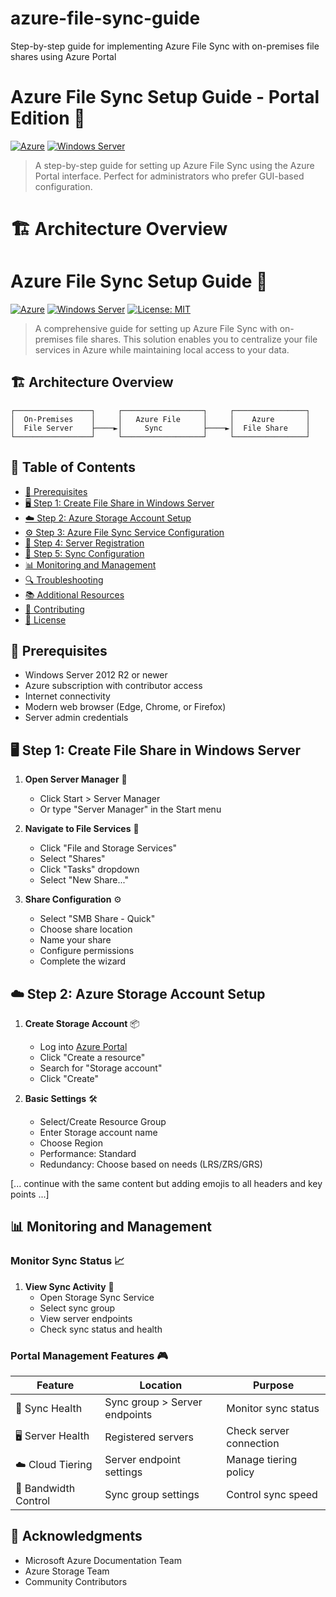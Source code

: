 # azure-file-sync-guide
Step-by-step guide for implementing Azure File Sync with on-premises file shares using Azure Portal

# Azure File Sync Setup Guide - Portal Edition 🔄

[![Azure](https://img.shields.io/badge/Azure-0089D6?style=flat-square&logo=microsoft-azure&logoColor=white)](https://azure.microsoft.com/)
[![Windows Server](https://img.shields.io/badge/Windows%20Server-0078D6?style=flat-square&logo=windows&logoColor=white)](https://www.microsoft.com/windows-server)


> A step-by-step guide for setting up Azure File Sync using the Azure Portal interface. Perfect for administrators who prefer GUI-based configuration.

#  🏗 Architecture Overview



# Azure File Sync Setup Guide 🔄

[![Azure](https://img.shields.io/badge/Azure-0089D6?style=flat-square&logo=microsoft-azure&logoColor=white)](https://azure.microsoft.com/)
[![Windows Server](https://img.shields.io/badge/Windows%20Server-0078D6?style=flat-square&logo=windows&logoColor=white)](https://www.microsoft.com/windows-server)
[![License: MIT](https://img.shields.io/badge/License-MIT-yellow.svg)](https://opensource.org/licenses/MIT)

> A comprehensive guide for setting up Azure File Sync with on-premises file shares. This solution enables you to centralize your file services in Azure while maintaining local access to your data.

## 🏗 Architecture Overview

```plaintext
┌─────────────────┐     ┌──────────────────┐     ┌────────────────┐
│  On-Premises    │     │   Azure File     │     │    Azure       │
│  File Server    ├────►│     Sync         ├────►│  File Share    │
└─────────────────┘     └──────────────────┘     └────────────────┘
```

## 📑 Table of Contents

- [🔧 Prerequisites](#prerequisites)
- [🖥️ Step 1: Create File Share in Windows Server](#step-1-create-file-share-in-windows-server)
- [☁️ Step 2: Azure Storage Account Setup](#step-2-azure-storage-account-setup)
- [⚙️ Step 3: Azure File Sync Service Configuration](#step-3-azure-file-sync-service-configuration)
- [📝 Step 4: Server Registration](#step-4-server-registration)
- [🔄 Step 5: Sync Configuration](#step-5-sync-configuration)
- [📊 Monitoring and Management](#monitoring-and-management)
- [🔍 Troubleshooting](#troubleshooting)
- [📚 Additional Resources](#additional-resources)
- [🤝 Contributing](#contributing)
- [📄 License](#license)

## 🔧 Prerequisites

- Windows Server 2012 R2 or newer
- Azure subscription with contributor access
- Internet connectivity
- Modern web browser (Edge, Chrome, or Firefox)
- Server admin credentials

## 🖥️ Step 1: Create File Share in Windows Server

1. **Open Server Manager** 🚀
   - Click Start > Server Manager
   - Or type "Server Manager" in the Start menu

2. **Navigate to File Services** 📂
   - Click "File and Storage Services"
   - Select "Shares"
   - Click "Tasks" dropdown
   - Select "New Share..."

3. **Share Configuration** ⚙️
   - Select "SMB Share - Quick"
   - Choose share location
   - Name your share
   - Configure permissions
   - Complete the wizard

## ☁️ Step 2: Azure Storage Account Setup

1. **Create Storage Account** 📦
   - Log into [Azure Portal](https://portal.azure.com)
   - Click "Create a resource"
   - Search for "Storage account"
   - Click "Create"

2. **Basic Settings** 🛠️
   - Select/Create Resource Group
   - Enter Storage account name
   - Choose Region
   - Performance: Standard
   - Redundancy: Choose based on needs (LRS/ZRS/GRS)

[... continue with the same content but adding emojis to all headers and key points ...]

## 📊 Monitoring and Management

### Monitor Sync Status 📈
1. **View Sync Activity** 👀
   - Open Storage Sync Service
   - Select sync group
   - View server endpoints
   - Check sync status and health

### Portal Management Features 🎮
| Feature | Location | Purpose |
|---------|----------|----------|
| 🔄 Sync Health | Sync group > Server endpoints | Monitor sync status |
| 🖥️ Server Health | Registered servers | Check server connection |
| ☁️ Cloud Tiering | Server endpoint settings | Manage tiering policy |
| 🚀 Bandwidth Control | Sync group settings | Control sync speed |




## 🙏 Acknowledgments

- Microsoft Azure Documentation Team
- Azure Storage Team
- Community Contributors

